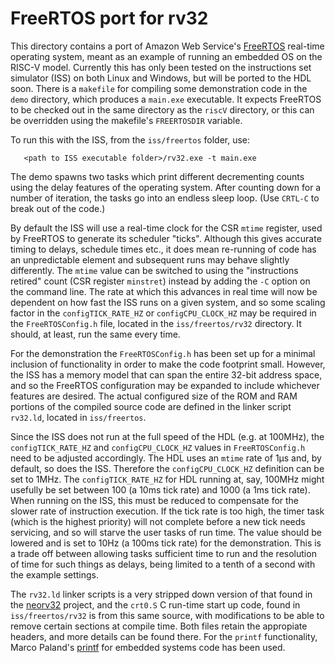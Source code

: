 # FreeRTOS port for rv32
This directory contains a port of Amazon Web Service's [FreeRTOS](https://www.freertos.org/) real-time operating system, meant as an example of running an embedded OS on the RISC-V model. Currently this has only been tested on the instructions set simulator (ISS) on both Linux and Windows, but will be ported to the HDL soon. There is a `makefile` for compiling some demonstration code in the `demo` directory, which produces a `main.exe` executable. It expects FreeRTOS to be checked out in the same directory as the `riscV` directory, or this can be overridden using the makefile's `FREERTOSDIR` variable.

To run this with the ISS, from the `iss/freertos` folder, use:

```
   <path to ISS executable folder>/rv32.exe -t main.exe
```
The demo spawns two tasks which print different decrementing counts using the delay features of the operating system. After counting down for a number of iteration, the tasks go into an endless sleep loop. (Use `CRTL-C` to break out of the code.)

By default the ISS will use a real-time clock for the CSR `mtime` register, used by FreeRTOS to generate its scheduler "ticks".  Although this gives accurate timing to delays, schedule times etc., it does mean re-running of code has an unpredictable element and subsequent runs may behave slightly differently. The `mtime` value can be switched to using the "instructions retired" count (CSR register `minstret`) instead by adding the `-C` option on the command line. The rate at which this advances in real time will now be dependent on how fast the ISS runs on a given system, and so some scaling factor in the `configTICK_RATE_HZ` or `configCPU_CLOCK_HZ` may be required in the `FreeRTOSConfig.h` file, located in the `iss/freertos/rv32` directory. It should, at least, run the same every time.

For the demonstration the `FreeRTOSConfig.h` has been set up for a minimal inclusion of functionality in order to make the code footprint small. However, the ISS has a memory model that can span the entire 32-bit address space, and so the FreeRTOS configuration may be expanded to include whichever features are desired. The actual configured size of the ROM and RAM portions of the compiled source code are defined in the linker script `rv32.ld`, located in `iss/freertos`.

Since the ISS does not run at the full speed of the HDL (e.g. at 100MHz), the `configTICK_RATE_HZ` and `configCPU_CLOCK_HZ` values in `FreeRTOSConfig.h` need to be adjusted accordingly. The HDL uses an `mtime` rate of 1&#956;s and, by default, so does the ISS. Therefore the `configCPU_CLOCK_HZ` definition can be set to 1MHz. The `configTICK_RATE_HZ` for HDL running at, say, 100MHz might usefully be set between 100 (a 10ms tick rate) and 1000 (a 1ms tick rate). When running on the ISS, this must be reduced to compensate for the slower rate of instruction execution. If the tick rate is too high, the timer task (which is the highest priority) will not complete before a new tick needs servicing, and so will starve the user tasks of run time. The value should be lowered and is set to 10Hz (a 100ms tick rate) for the demonstration. This is a trade off between allowing tasks sufficient time to run and the resolution of time for such things as delays, being limited to a tenth of a second with the example settings.

The `rv32.ld` linker scripts is a very stripped down version of that found in the [neorv32](https://github.com/stnolting/neorv32) project, and the `crt0.S` C run-time start up code, found in `iss/freertos/rv32` is from this same source, with modifications to be able to remove certain sections at compile time. Both files retain the appropiate headers, and more details can be found there. For the `printf` functionality, Marco Paland's [printf](https://github.com/mpaland/printf) for embedded systems code has been used.
